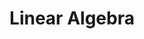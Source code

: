 ---
# Featured tags need to have either the `list` or `grid` layout (PRO only).
layout: list

# The title of the tag's page.
title: Linear Algebra

# The name of the tag, used in a post's front matter (e.g. tags: [<slug>]).
slug: linear_algebra

# (Optional) Write a short (~150 characters) description of this featured tag.
description: >
  Posts in Linear Algebra category

# (Optional) You can disable grouping posts by date.
# no_groups: true

permalink: linear_algebra
---